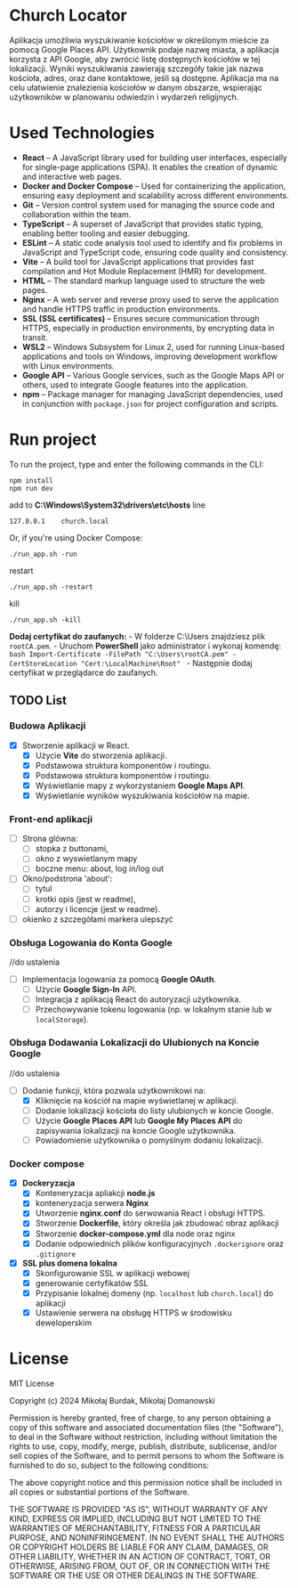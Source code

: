 # Church Locator

Aplikacja umożliwia wyszukiwanie kościołów w określonym mieście za pomocą Google Places API. Użytkownik podaje nazwę miasta, a aplikacja korzysta z API Google, aby zwrócić listę dostępnych kościołów w tej lokalizacji. Wyniki wyszukiwania zawierają szczegóły takie jak nazwa kościoła, adres, oraz dane kontaktowe, jeśli są dostępne. Aplikacja ma na celu ułatwienie znalezienia kościołów w danym obszarze, wspierając użytkowników w planowaniu odwiedzin i wydarzeń religijnych.

# Used Technologies

- **React** – A JavaScript library used for building user interfaces, especially for single-page applications (SPA). It enables the creation of dynamic and interactive web pages.
- **Docker and Docker Compose** – Used for containerizing the application, ensuring easy deployment and scalability across different environments.
- **Git** – Version control system used for managing the source code and collaboration within the team.
- **TypeScript** – A superset of JavaScript that provides static typing, enabling better tooling and easier debugging.
- **ESLint** – A static code analysis tool used to identify and fix problems in JavaScript and TypeScript code, ensuring code quality and consistency.
- **Vite** – A build tool for JavaScript applications that provides fast compilation and Hot Module Replacement (HMR) for development.
- **HTML** – The standard markup language used to structure the web pages.
- **Nginx** – A web server and reverse proxy used to serve the application and handle HTTPS traffic in production environments.
- **SSL (SSL certificates)** – Ensures secure communication through HTTPS, especially in production environments, by encrypting data in transit.
- **WSL2** – Windows Subsystem for Linux 2, used for running Linux-based applications and tools on Windows, improving development workflow with Linux environments.
- **Google API** – Various Google services, such as the Google Maps API or others, used to integrate Google features into the application.
- **npm** – Package manager for managing JavaScript dependencies, used in conjunction with `package.json` for project configuration and scripts.

# Run project
To run the project, type and enter the following commands in the CLI:
```
npm install
npm run dev
```

add to **C:\Windows\System32\drivers\etc\hosts** line 
```
127.0.0.1    church.local
```

Or, if you're using Docker Compose:
```
./run_app.sh -run
```
restart
```
./run_app.sh -restart
```
kill
```
./run_app.sh -kill
```
**Dodaj certyfikat do zaufanych:**
    - W folderze C:\Users znajdziesz plik `rootCA.pem`.
    - Uruchom **PowerShell** jako administrator i wykonaj komendę:
      ```bash
      Import-Certificate -FilePath "C:\Users\rootCA.pem" -CertStoreLocation "Cert:\LocalMachine\Root"
      ```
    - Następnie dodaj certyfikat w przeglądarce do zaufanych.


## TODO List

### Budowa Aplikacji
- [x] Stworzenie aplikacji w React.
  - [x] Użycie **Vite** do stworzenia aplikacji.
  - [x] Podstawowa struktura komponentów i routingu.
  - [x] Podstawowa struktura komponentów i routingu.
  - [x] Wyświetlanie mapy z wykorzystaniem **Google Maps API**.
  - [x] Wyświetlanie wyników wyszukiwania kościołów na mapie.

### Front-end aplikacji
- [ ] Strona glówna:
  - [ ] stopka z buttonami,
  - [ ] okno z wyswietlanym mapy
  - [ ] boczne menu: about, log in/log out
- [ ] Okno/podstrona 'about':
  - [ ] tytul
  - [ ] krotki opis (jest w readme),
  - [ ] autorzy i licencje (jest w readme).
- [ ] okienko z szczegółami markera ulepszyć

### Obsługa Logowania do Konta Google
//do ustalenia
- [ ] Implementacja logowania za pomocą **Google OAuth**.
  - [ ] Użycie **Google Sign-In** API.
  - [ ] Integracja z aplikacją React do autoryzacji użytkownika.
  - [ ] Przechowywanie tokenu logowania (np. w lokalnym stanie lub w `localStorage`).

### Obsługa Dodawania Lokalizacji do Ulubionych na Koncie Google
//do ustalenia
- [ ] Dodanie funkcji, która pozwala użytkownikowi na:
  - [x] Kliknięcie na kościół na mapie wyświetlanej w aplikacji.
  - [ ] Dodanie lokalizacji kościoła do listy ulubionych w koncie Google.
  - [ ] Użycie **Google Places API** lub **Google My Places API** do zapisywania lokalizacji na koncie Google użytkownika.
  - [ ] Powiadomienie użytkownika o pomyślnym dodaniu lokalizacji.

### Docker compose
- [x] **Dockeryzacja**
    - [x] Konteneryzacja apliakcji **node.js**
    - [x] konteneryzacja serwera **Nginx**
    - [x] Utworzenie **nginx.conf** do serwowania React i obsługi HTTPS.
    - [x] Stworzenie **Dockerfile**, który określa jak zbudować obraz aplikacji
    - [x] Stworzenie **docker-compose.yml** dla node oraz nginx
    - [x] Dodanie odpowiednich plików konfiguracyjnych `.dockerignore` oraz `.gitignore`

- [x] **SSL plus domena lokalna**
    - [x] Skonfigurowanie SSL w aplikacji webowej
    - [x] generowanie certyfikatów SSL
    - [x] Przypisanie lokalnej domeny (np. `localhost` lub `church.local`) do aplikacji
    - [x] Ustawienie serwera na obsługę HTTPS w środowisku deweloperskim

# License 
MIT License

Copyright (c) 2024 Mikołaj Burdak, Mikołaj Domanowski

Permission is hereby granted, free of charge, to any person obtaining a copy of this software and associated documentation files (the "Software"), to deal in the Software without restriction, including without limitation the rights to use, copy, modify, merge, publish, distribute, sublicense, and/or sell copies of the Software, and to permit persons to whom the Software is furnished to do so, subject to the following conditions:

The above copyright notice and this permission notice shall be included in all copies or substantial portions of the Software.

THE SOFTWARE IS PROVIDED "AS IS", WITHOUT WARRANTY OF ANY KIND, EXPRESS OR IMPLIED, INCLUDING BUT NOT LIMITED TO THE WARRANTIES OF MERCHANTABILITY, FITNESS FOR A PARTICULAR PURPOSE, AND NONINFRINGEMENT. IN NO EVENT SHALL THE AUTHORS OR COPYRIGHT HOLDERS BE LIABLE FOR ANY CLAIM, DAMAGES, OR OTHER LIABILITY, WHETHER IN AN ACTION OF CONTRACT, TORT, OR OTHERWISE, ARISING FROM, OUT OF, OR IN CONNECTION WITH THE SOFTWARE OR THE USE OR OTHER DEALINGS IN THE SOFTWARE.